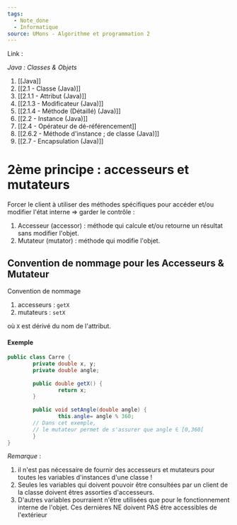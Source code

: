 ```yaml
---
tags:
  - Note_done
  - Informatique
source: UMons - Algorithme et programmation 2
---
```


Link :

_Java : Classes & Objets_
1. [[Java]]
2. [[2.1 - Classe (Java)]]
3. [[2.1.1 - Attribut (Java)]]
4. [[2.1.3 - Modificateur (Java)]]
5. [[2.1.4 - Méthode (Détaillé) (Java)]]
6. [[2.2 - Instance (Java)]]
7. [[2.4 - Opérateur de dé-référencement]]
8. [[2.6.2 - Méthode d'instance ; de classe (Java)]]
9. [[2.7 - Encapsulation (Java)]]

# 2ème principe : accesseurs et mutateurs
Forcer le client à utiliser des méthodes spécifiques pour accéder et/ou modifier l'état interne ⇒ garder le contrôle :
1. Accesseur (accessor) : méthode qui calcule et/ou retourne un résultat sans modifier l'objet. 
2. Mutateur (mutator) : méthode qui modifie l'objet.

## Convention de nommage pour les Accesseurs & Mutateur
Convention de nommage 
1. accesseurs : `getX` 
2. mutateurs : `setX` 

où `X` est dérivé du nom de l'attribut.

#### Exemple
```java
public class Carre { 
		private double x, y; 
		private double angle; 
		
		public double getX() { 
				return x; 
		} 
		
		public void setAngle(double angle) { 
				this.angle= angle % 360; 
		// Dans cet exemple, 
		// le mutateur permet de s'assurer que angle ∈ [0,360[
		} 
}
```
_Remarque_ :
1. il n'est pas nécessaire de fournir des accesseurs et mutateurs pour toutes les variables d'instances d'une classe !
2. Seules les variables qui doivent pouvoir être consultées par un client de la classe doivent êtres assorties d'accesseurs.
3. D'autres variables pourraient n'être utilisées que pour le fonctionnement interne de l'objet. Ces dernières NE doivent PAS être accessibles de l'extérieur


